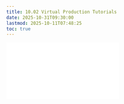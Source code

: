 ```yaml
---
title: 10.02 Virtual Production Tutorials
date: 2025-10-31T09:30:00
lastmod: 2025-10-11T07:48:25
toc: true
---
```


![Link to included file content](../../../../video/virtual-production/virtual-production-tutorials.md)
